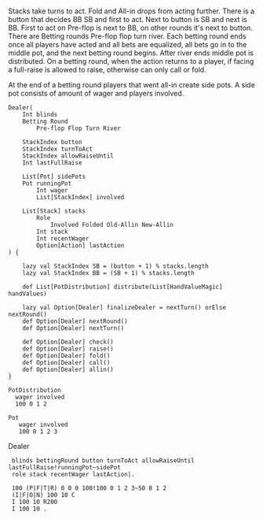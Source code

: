 ###


Stacks take turns to act. Fold and All-in drops from acting further. There is a button that decides BB SB and first to act. Next to button is SB and next is BB. First to act on Pre-flop is next to BB, on other rounds it's next to button.
There are Betting rounds Pre-flop flop turn river. Each betting round ends once all players have acted and all bets are equalized, all bets go in to the middle pot, and the next betting round begins. After river ends middle pot is distributed.
On a betting round, when the action returns to a player, if facing a full-raise is allowed to raise, otherwise can only call or fold.

At the end of a betting round players that went all-in create side pots. A side pot consists of amount of wager and players involved.

    Dealer(
        Int blinds
        Betting Round
            Pre-flop Flop Turn River

        StackIndex button
        StackIndex turnToAct
        StackIndex allowRaiseUntil
        Int lastFullRaise

        List[Pot] sidePots
        Pot runningPot
            Int wager
            List[StackIndex] involved

        List[Stack] stacks
            Role
                Involved Folded Old-Allin New-Allin
            Int stack
            Int recentWager
            Option[Action] lastAction
    ) {

        lazy val StackIndex SB = (button + 1) % stacks.length
        lazy val StackIndex BB = (SB + 1) % stacks.length

        def List[PotDistribution] distribute(List[HandValueMagic] handValues)

        lazy val Option[Dealer] finalizeDealer = nextTurn() orElse nextRound()
        def Option[Dealer] nextRound()
        def Option[Dealer] nextTurn()

        def Option[Dealer] check()
        def Option[Dealer] raise()
        def Option[Dealer] fold()
        def Option[Dealer] call()
        def Option[Dealer] allin()
    }

    PotDistribution
      wager involved
      100 0 1 2

    Pot
       wager involved
       100 0 1 2 3

Dealer

     blinds bettingRound button turnToAct allowRaiseUntil lastFullRaise!runningPot~sidePot
     role stack recentWager lastAction|. 

     100 (P|F|T|R) 0 0 0 100!100 0 1 2 3~50 0 1 2
     (I|F|O|N) 100 10 C
     I 100 10 R200
     I 100 10 .
